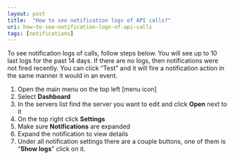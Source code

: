 ```yaml
---
layout: post
title:  "How to see notification logs of API calls?"
uri: how-to-see-notification-logs-of-api-calls
tags: [notifications]
---
```

To see notification logs of calls, follow steps below. You will see up to 10 last logs for the past 14 days. If there are no logs, then notifications were not fired recently. You can click “Test” and it will fire a notification action in the same manner it would in an event.

<!-- more -->

1.  Open the main menu on the top left \[menu icon\]
2.  Select **Dashboard**
3.  In the servers list find the server you want to edit and click **Open** next to it
4.  On the top right click **Settings**
5.  Make sure **Notifications** are expanded
6.  Expand the notification to view details
7.  Under all notification settings there are a couple buttons, one of them is “**Show logs**” click on it.